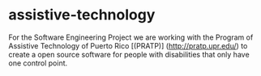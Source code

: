 # assistive-technology
For the Software Engineering Project we are working with the Program of Assistive Technology of Puerto Rico [(PRATP)] (http://pratp.upr.edu/) to create a open source software for people with disabilities that only have one control point. 
